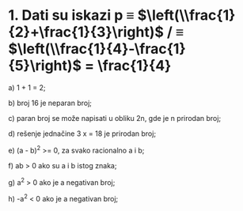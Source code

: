 # 1. Dati su iskazi p $\equiv$ $\left(\\frac{1}{2}+\frac{1}{3}\right)$ / $\equiv$ $\left(\\frac{1}{4}-\frac{1}{5}\right)$ = \frac{1}{4}

a) 1 + 1 = 2;

b) broj 16 je neparan broj;

c) paran broj se može napisati u obliku 2n, gde je n prirodan broj;

d) rešenje jednačine 3 x = 18 je prirodan broj;

e) (a - b)<sup>2</sup> >= 0, za svako racionalno a i b;

f) ab > 0 ako su a i b istog znaka;

g) a<sup>2</sup> > 0 ako je a negativan broj;

h) -a<sup>2</sup> < 0 ako je a negativan broj;